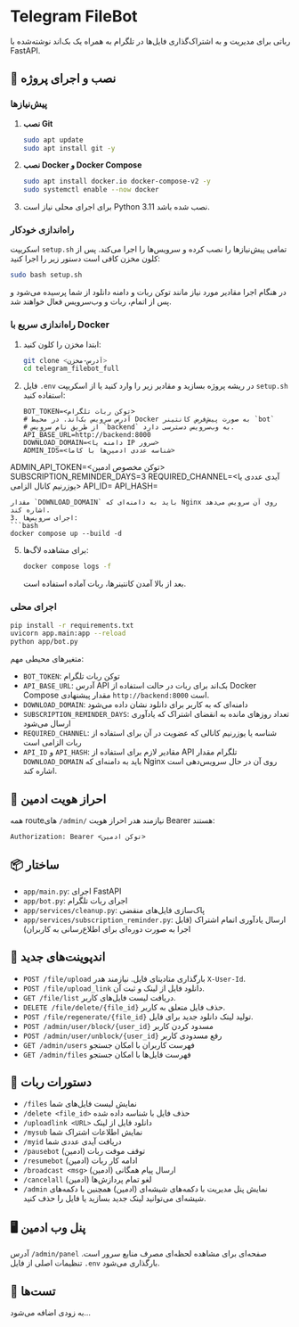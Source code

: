 # Telegram FileBot

رباتی برای مدیریت و به اشتراک‌گذاری فایل‌ها در تلگرام به همراه یک بک‌اند نوشته‌شده با FastAPI.

## 💾 نصب و اجرای پروژه

### پیش‌نیازها
1. **نصب Git**
   ```bash
   sudo apt update
   sudo apt install git -y
   ```
2. **نصب Docker و Docker Compose**
   ```bash
   sudo apt install docker.io docker-compose-v2 -y
   sudo systemctl enable --now docker
   ```
3. برای اجرای محلی نیاز است Python 3.11 نصب شده باشد.

### راه‌اندازی خودکار
اسکریپت `setup.sh` تمامی پیش‌نیازها را نصب کرده و سرویس‌ها را اجرا می‌کند. پس از کلون مخزن کافی است دستور زیر را اجرا کنید:
```bash
sudo bash setup.sh
```
در هنگام اجرا مقادیر مورد نیاز مانند توکن ربات و دامنه دانلود از شما پرسیده می‌شود و پس از اتمام، ربات و وب‌سرویس فعال خواهند شد.

### راه‌اندازی سریع با Docker
1. ابتدا مخزن را کلون کنید:
   ```bash
   git clone <آدرس-مخزن>
   cd telegram_filebot_full
   ```
2. فایل `.env` در ریشه پروژه بسازید و مقادیر زیر را وارد کنید یا از اسکریپت `setup.sh` استفاده کنید:
   ```env
   BOT_TOKEN=<توکن ربات تلگرام>
   # آدرس سرویس بک‌اند. در محیط Docker به صورت پیش‌فرض کانتینر `bot`
   # از طریق نام سرویس `backend` به وب‌سرویس دسترسی دارد.
   API_BASE_URL=http://backend:8000
   DOWNLOAD_DOMAIN=<دامنه یا IP سرور>
   ADMIN_IDS=<شناسه عددی ادمین‌ها با کاما>
  ADMIN_API_TOKEN=<توکن مخصوص ادمین>
   SUBSCRIPTION_REMINDER_DAYS=3
   REQUIRED_CHANNEL=<آیدی عددی یا یوزرنیم کانال الزامی>
   API_ID=<api id>
   API_HASH=<api hash>
   ```
   مقدار `DOWNLOAD_DOMAIN` باید به دامنه‌ای که Nginx روی آن سرویس می‌دهد اشاره کند.
3. اجرای سرویس‌ها:
   ```bash
   docker compose up --build -d
   ```
5. برای مشاهده لاگ‌ها:
   ```bash
   docker compose logs -f
   ```
   بعد از بالا آمدن کانتینرها، ربات آماده استفاده است.

### اجرای محلی
```bash
pip install -r requirements.txt
uvicorn app.main:app --reload
python app/bot.py
```

متغیرهای محیطی مهم:
- `BOT_TOKEN`: توکن ربات تلگرام
- `API_BASE_URL`: آدرس API بک‌اند برای ربات
  در حالت استفاده از Docker Compose مقدار پیشنهادی `http://backend:8000` است.
- `DOWNLOAD_DOMAIN`: دامنه‌ای که به کاربر برای دانلود نشان داده می‌شود
- `SUBSCRIPTION_REMINDER_DAYS`: تعداد روزهای مانده به انقضای اشتراک که یادآوری ارسال می‌شود
- `REQUIRED_CHANNEL`: شناسه یا یوزرنیم کانالی که عضویت در آن برای استفاده از ربات الزامی است
- `API_ID` و `API_HASH`: مقادیر لازم برای استفاده از API تلگرام
مقدار `DOWNLOAD_DOMAIN` باید به دامنه‌ای که Nginx روی آن در حال سرویس‌دهی است اشاره کند.

## 🔐 احراز هویت ادمین
همه routeهای `/admin/` نیازمند هدر احراز هویت Bearer هستند:
```
Authorization: Bearer <توکن ادمین>
```

## 📦 ساختار
- `app/main.py`: اجرای FastAPI
- `app/bot.py`: اجرای ربات تلگرام
- `app/services/cleanup.py`: پاک‌سازی فایل‌های منقضی
- `app/services/subscription_reminder.py`: ارسال یادآوری اتمام اشتراک
  (قابل اجرا به صورت دوره‌ای برای اطلاع‌رسانی به کاربران)

## 📑 اندپوینت‌های جدید
- `POST /file/upload` بارگذاری متادیتای فایل. نیازمند هدر `X-User-Id`.
- `POST /file/upload_link` دانلود فایل از لینک و ثبت آن.
- `GET /file/list` دریافت لیست فایل‌های کاربر.
- `DELETE /file/delete/{file_id}` حذف فایل متعلق به کاربر.
- `POST /file/regenerate/{file_id}` تولید لینک دانلود جدید برای فایل.
- `POST /admin/user/block/{user_id}` مسدود کردن کاربر
- `POST /admin/user/unblock/{user_id}` رفع مسدودی کاربر
- `GET /admin/users` فهرست کاربران با امکان جستجو
- `GET /admin/files` فهرست فایل‌ها با امکان جستجو

## 🤖 دستورات ربات
- `/files` نمایش لیست فایل‌های شما
- `/delete <file_id>` حذف فایل با شناسه داده شده
- `/uploadlink <URL>` دانلود فایل از لینک
- `/mysub` نمایش اطلاعات اشتراک شما
- `/myid` دریافت آیدی عددی شما
- `/pausebot` توقف موقت ربات (ادمین)
- `/resumebot` ادامه کار ربات (ادمین)
- `/broadcast <msg>` ارسال پیام همگانی (ادمین)
- `/cancelall` لغو تمام پردازش‌ها (ادمین)
- `/admin` نمایش پنل مدیریت با دکمه‌های شیشه‌ای (ادمین)
همچنین با دکمه‌های شیشه‌ای می‌توانید لینک جدید بسازید یا فایل را حذف کنید.

## 🖥️ پنل وب ادمین
آدرس `/admin/panel` صفحه‌ای برای مشاهده لحظه‌ای مصرف منابع سرور است. تنظیمات اصلی از فایل `.env` بارگذاری می‌شود.

## 🧪 تست‌ها
به زودی اضافه می‌شود...
